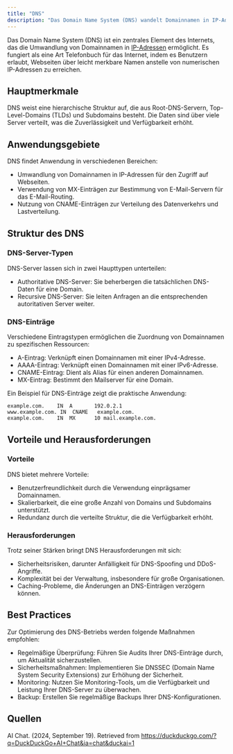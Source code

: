 ```yaml
---
title: "DNS"
description: "Das Domain Name System (DNS) wandelt Domainnamen in IP-Adressen um und dient als hierarchisches Telefonbuch des Internets. Es umfasst Root-Server, Top-Level-Domains und Subdomains sowie verschiedene Eintragstypen wie A, AAAA, CNAME und MX. Zu den Vorteilen zählen Benutzerfreundlichkeit und Skalierbarkeit, während Sicherheitsrisiken und Caching-Probleme Herausforderungen darstellen."
---
```


Das Domain Name System (DNS) ist ein zentrales Element des Internets, das die Umwandlung von Domainnamen in [IP-Adressen](/open-fidup/lerninhalte/ip) ermöglicht. Es fungiert als eine Art Telefonbuch für das Internet, indem es Benutzern erlaubt, Webseiten über leicht merkbare Namen anstelle von numerischen IP-Adressen zu erreichen.

## Hauptmerkmale

DNS weist eine hierarchische Struktur auf, die aus Root-DNS-Servern, Top-Level-Domains (TLDs) und Subdomains besteht. Die Daten sind über viele Server verteilt, was die Zuverlässigkeit und Verfügbarkeit erhöht.

## Anwendungsgebiete

DNS findet Anwendung in verschiedenen Bereichen:

- Umwandlung von Domainnamen in IP-Adressen für den Zugriff auf Webseiten.
- Verwendung von MX-Einträgen zur Bestimmung von E-Mail-Servern für das E-Mail-Routing.
- Nutzung von CNAME-Einträgen zur Verteilung des Datenverkehrs und Lastverteilung.

## Struktur des DNS

### DNS-Server-Typen

DNS-Server lassen sich in zwei Haupttypen unterteilen:

- Authoritative DNS-Server: Sie beherbergen die tatsächlichen DNS-Daten für eine Domain.
- Recursive DNS-Server: Sie leiten Anfragen an die entsprechenden autoritativen Server weiter.

### DNS-Einträge

Verschiedene Eintragstypen ermöglichen die Zuordnung von Domainnamen zu spezifischen Ressourcen:

- A-Eintrag: Verknüpft einen Domainnamen mit einer IPv4-Adresse.
- AAAA-Eintrag: Verknüpft einen Domainnamen mit einer IPv6-Adresse.
- CNAME-Eintrag: Dient als Alias für einen anderen Domainnamen.
- MX-Eintrag: Bestimmt den Mailserver für eine Domain.

Ein Beispiel für DNS-Einträge zeigt die praktische Anwendung:

```
example.com.    IN  A       192.0.2.1
www.example.com. IN  CNAME   example.com.
example.com.    IN  MX      10 mail.example.com.
```

## Vorteile und Herausforderungen

### Vorteile

DNS bietet mehrere Vorteile:

- Benutzerfreundlichkeit durch die Verwendung einprägsamer Domainnamen.
- Skalierbarkeit, die eine große Anzahl von Domains und Subdomains unterstützt.
- Redundanz durch die verteilte Struktur, die die Verfügbarkeit erhöht.

### Herausforderungen

Trotz seiner Stärken bringt DNS Herausforderungen mit sich:

- Sicherheitsrisiken, darunter Anfälligkeit für DNS-Spoofing und DDoS-Angriffe.
- Komplexität bei der Verwaltung, insbesondere für große Organisationen.
- Caching-Probleme, die Änderungen an DNS-Einträgen verzögern können.

## Best Practices

Zur Optimierung des DNS-Betriebs werden folgende Maßnahmen empfohlen:

- Regelmäßige Überprüfung: Führen Sie Audits Ihrer DNS-Einträge durch, um Aktualität sicherzustellen.
- Sicherheitsmaßnahmen: Implementieren Sie DNSSEC (Domain Name System Security Extensions) zur Erhöhung der Sicherheit.
- Monitoring: Nutzen Sie Monitoring-Tools, um die Verfügbarkeit und Leistung Ihrer DNS-Server zu überwachen.
- Backup: Erstellen Sie regelmäßige Backups Ihrer DNS-Konfigurationen.

## Quellen

AI Chat. (2024, September 19). Retrieved from https://duckduckgo.com/?q=DuckDuckGo+AI+Chat&ia=chat&duckai=1